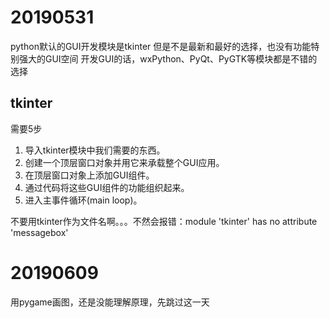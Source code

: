 # 20190531
python默认的GUI开发模块是tkinter
但是不是最新和最好的选择，也没有功能特别强大的GUI空间
开发GUI的话，wxPython、PyQt、PyGTK等模块都是不错的选择

## tkinter
需要5步
1. 导入tkinter模块中我们需要的东西。
2. 创建一个顶层窗口对象并用它来承载整个GUI应用。
3. 在顶层窗口对象上添加GUI组件。
4. 通过代码将这些GUI组件的功能组织起来。
5. 进入主事件循环(main loop)。

不要用tkinter作为文件名啊。。。不然会报错：module 'tkinter' has no attribute 'messagebox'

# 20190609
用pygame画图，还是没能理解原理，先跳过这一天